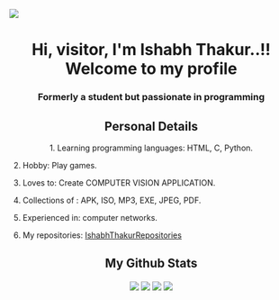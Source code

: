 ![](https://visitor-badge.glitch.me/badge?page_id=ishabhthakur)

<!--
**ishabhthakur/ishabhthakur** is a ✨ _special_ ✨ repository because its `README.md` (this file) appears on your GitHub profile.

Here are some ideas to get you started:

- 🔭 I’m currently working on ...
- 🌱 I’m currently learning ...
- 👯 I’m looking to collaborate on ...
- 🤔 I’m looking for help with ...
- 💬 Ask me about ...
- 📫 How to reach me: ...
- 😄 Pronouns: ...
- ⚡ Fun fact: ...
-->
<h1 align="center">Hi, visitor, I'm Ishabh Thakur..!!
Welcome to my profile</h1>
<p align="center">


<h3 align="center">Formerly a student but passionate in programming</h3>



<h2 align="center">Personal Details</h2>
<p align="center">
1. Learning programming languages: HTML, C, Python.
 
2. Hobby: Play games.

3. Loves to: Create COMPUTER VISION APPLICATION.

4. Collections of : APK, ISO, MP3, EXE, JPEG, PDF.

5. Experienced in: computer networks.

6. My repositories: <a href= "https://github.com/ishabhthakur?tab=repositories" target="blank"> IshabhThakurRepositories</a>
</p>
<h2 align="center">My Github Stats</h2>
<p align="center">
<img align="center" src="https://github-readme-stats.vercel.app/api/top-langs/?username=ishabhthakur&&layout=compact&bg_color=0,73FA79,73FDFF,7A81FF&theme=graywhite">
<img align="center" src="https://github-readme-stats.vercel.app/api?username=ishabhthakur&count_private=true&show_icons=trueline_height=21&bg_color=0,EC6C6C,FFD479,FFFC79,73FA79&theme=graywhite">	
 
<img align="center" src="https://github-readme-streak-stats.herokuapp.com/?user=ishabhthakur&theme=dracula">
 
<img align="center" src="https://github-profile-trophy.vercel.app/?username=ishabhthakur&theme=dracula&no-frame=false&column=3&margin-w=15&margin-h=15">


</p>
